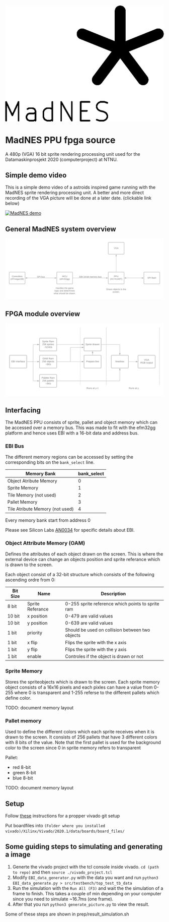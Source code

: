 ![](logo.png)
# MadNES PPU fpga source

A 480p (VGA) 16 bit sprite rendering processing unit used for the Datamaskinprosjekt 2020 (computerproject) at NTNU. 

## Simple demo video
This is a simple demo video of a astroids inspired game running with the MadNES sprite rendering processing unit. A better and more direct recording of the VGA picture will be done at a later date. (clickable link below)

[![MadNES demo](https://img.youtube.com/vi/tePS2egCsAU/0.jpg)](https://www.youtube.com/watch?v=tePS2egCsAU)

## General MadNES system overview
![](Madnes_overview.png)
## FPGA module overview
![](FPGA_Overview.png)
## Interfacing

The MadNES PPU consists of sprite, pallet and object memory which can be accessed over a memory bus.
This was made to fit with the efm32gg platform and hence uses EBI with a 16-bit data and address bus.

### EBI Bus

The different memory regions can be accessed by setting the corresponding bits on the `bank_select` line.

| Memory Bank                     | bank_select |
|---------------------------------|-------------|
| Object Atribute Memory          | 0           |
| Sprite Memory                   | 1           |
| Tile Memory (not used)          | 2           |
| Pallet Memory                   | 3           |
| Tile Atribute Memory (not used) | 4           |

Every memory bank start from address 0

Please see Silicon Labs [AN0034](https://www.silabs.com/documents/public/application-notes/an0034-efm32-ebi.pdf) for specific details about EBI.

### Object Attribute Memory (OAM)

Defines the attributes of each object drawn on the screen. This is where the external device can change an objects position and sprite referance which is drawn to the screen.

Each object consist of a 32-bit structure which consists of the following ascending ordre from 0:

| Bit Size | Name             | Description                                       |
|----------|------------------|---------------------------------------------------|
| 8 bit    | Sprite Referance | 0-255 sprite reference which points to sprite ram |
| 10 bit   | x position       | 0-479 are valid values                            |
| 10 bit   | y position       | 0-639 are valid values                            |
| 1 bit    | priority         | Should be used on collision between two objects   |
| 1 bit    | x flip           | Flips the sprite with the x axis                  |
| 1 bit    | y flip           | Flips the sprite with the y axis                  |
| 1 bit    | enable           | Controles if the object is drawn or not           |


### Sprite Memory

Stores the spriteobjects which is drawn to the screen.
Each sprite memory object consists of a 16x16 pixels and each pixles can have a value from 0-255 where 0 is transparent and 1-255 referse to the different pallets which define color.

TODO: document memory layout

### Pallet memory

Used to define the different colors which each sprite receives when it is drawn to the screen. It consists of 256 pallets that have 3 different colors with 8 bits of the value. Note that the first pallet is used for the background color to the screen since 0 in sprite memory refers to transparent

Pallet:
- red 8-bit
- green 8-bit
- blue 8-bit

TODO: document memory layout

## Setup
Follow [these](https://github.com/barbedo/vivado-git) instructions for a propper vivado git setup

Put boardfiles into `(Folder where you installed vivado)/Xilinx/Vivado/2020.1/data/boards/board_files/`

## Some guiding steps to simulating and generating a image

1. Generte the vivado project with the tcl console inside vivado. `cd (path to repo)` and then `source ./vivado_project.tcl`
2. Modify `EBI_data_generator.py` with the data you want and run `python3 EBI_data_generate.py > src/testbench/top_test_tb_data`
3. Run the simulation with the `Run All (F3)` and wait the the simulation of a frame to finish. This takes a couple of min depending on your computer since you need to simulate ~16.7ms (one frame).
4. After that you run `python3 generate_picture.py` to view the result.

Some of these steps are shown in prep/result_simulation.sh
